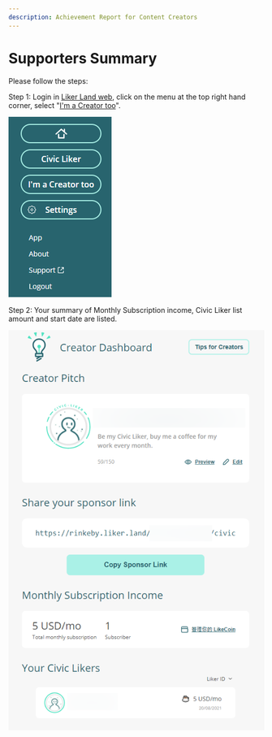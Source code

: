 ```yaml
---
description: Achievement Report for Content Creators
---
```


# Supporters Summary

Please follow the steps:

Step 1: Login in [Liker Land web](https://liker.land), click on the menu at the top right hand corner, select "[I'm a Creator too](https://liker.land/creators/dashboard)".

![](../../../.gitbook/assets/civic-liker-menu-en.png)

Step 2: Your summary of Monthly Subscription income, Civic Liker list amount and start date are listed.

![](../../../.gitbook/assets/supporter-en.png)
